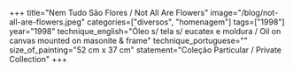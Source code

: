 +++
title="Nem Tudo São Flores / Not All Are Flowers"
image="/blog/not-all-are-flowers.jpeg"
categories=["diversos", "homenagem"]
tags=["1998"]
year="1998"
technique_english="Óleo s/ tela s/ eucatex e moldura / Oil on canvas mounted on masonite & frame"
technique_portuguese=""
size_of_painting="52 cm x 37 cm"
statement="Coleção Particular / Private Collection"
+++
